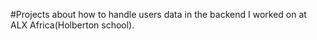 #Projects about how to handle users data in the backend I worked on at ALX Africa(Holberton school).
